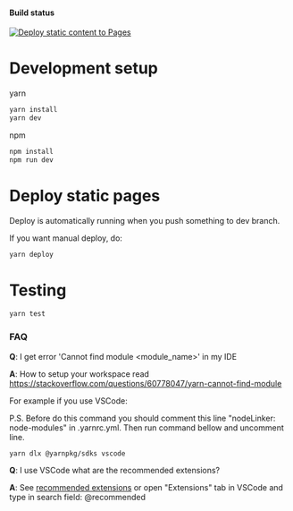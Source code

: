 #### Build status
[![Deploy static content to Pages](https://github.com/dyatlovk/uniano/actions/workflows/static_pages.yml/badge.svg)](https://github.com/dyatlovk/uniano/actions/workflows/static_pages.yml)

# Development setup
yarn
```bash
yarn install
yarn dev
```

npm
```bash
npm install
npm run dev
```

# Deploy static pages
Deploy is automatically running when you push something to dev branch.

If you want manual deploy, do:
```bash
yarn deploy
```

# Testing
```bash
yarn test
```

### FAQ

**Q**: I get error 'Cannot find module <module_name>' in my IDE

**A**: How to setup your workspace read https://stackoverflow.com/questions/60778047/yarn-cannot-find-module

For example if you use VSCode:

P.S. Before do this command you should comment this line "nodeLinker: node-modules" in .yarnrc.yml. Then run command bellow and uncomment line.
```bash
yarn dlx @yarnpkg/sdks vscode
```

**Q**: I use VSCode what are the recommended extensions?

**A**: See [recommended extensions](./.vscode/extensions.json) or open "Extensions" tab in VSCode and type in search field: @recommended
